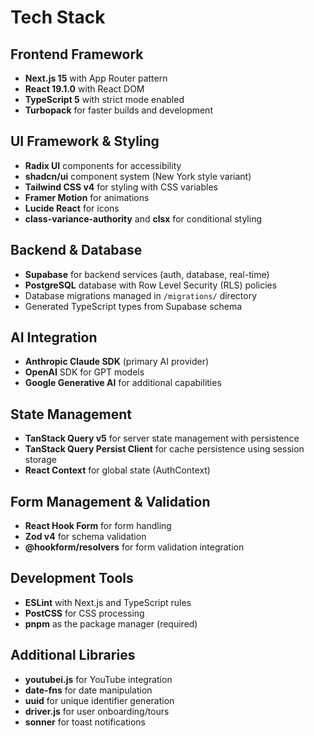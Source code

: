 # Tech Stack

## Frontend Framework
- **Next.js 15** with App Router pattern
- **React 19.1.0** with React DOM
- **TypeScript 5** with strict mode enabled
- **Turbopack** for faster builds and development

## UI Framework & Styling
- **Radix UI** components for accessibility
- **shadcn/ui** component system (New York style variant)
- **Tailwind CSS v4** for styling with CSS variables
- **Framer Motion** for animations
- **Lucide React** for icons
- **class-variance-authority** and **clsx** for conditional styling

## Backend & Database
- **Supabase** for backend services (auth, database, real-time)
- **PostgreSQL** database with Row Level Security (RLS) policies
- Database migrations managed in `/migrations/` directory
- Generated TypeScript types from Supabase schema

## AI Integration
- **Anthropic Claude SDK** (primary AI provider)
- **OpenAI** SDK for GPT models
- **Google Generative AI** for additional capabilities

## State Management
- **TanStack Query v5** for server state management with persistence
- **TanStack Query Persist Client** for cache persistence using session storage
- **React Context** for global state (AuthContext)

## Form Management & Validation
- **React Hook Form** for form handling
- **Zod v4** for schema validation
- **@hookform/resolvers** for form validation integration

## Development Tools
- **ESLint** with Next.js and TypeScript rules
- **PostCSS** for CSS processing
- **pnpm** as the package manager (required)

## Additional Libraries
- **youtubei.js** for YouTube integration
- **date-fns** for date manipulation
- **uuid** for unique identifier generation
- **driver.js** for user onboarding/tours
- **sonner** for toast notifications